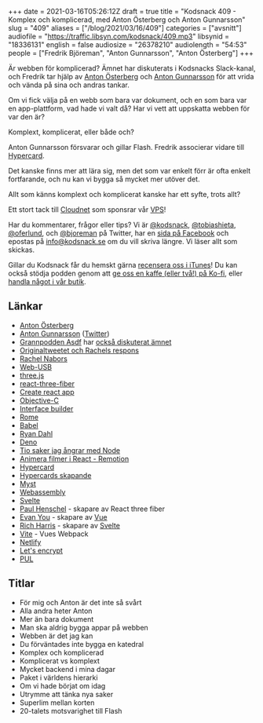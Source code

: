 +++
date = 2021-03-16T05:26:12Z
draft = true
title = "Kodsnack 409 - Komplex och komplicerad, med Anton Österberg och Anton Gunnarsson"
slug = "409"
aliases = ["/blog/2021/03/16/409"]
categories = ["avsnitt"]
audiofile = "https://traffic.libsyn.com/kodsnack/409.mp3"
libsynid = "18336131"
english = false
audiosize = "26378210"
audiolength = "54:53"
people = ["Fredrik Björeman", "Anton Gunnarsson", "Anton Österberg"]
+++

Är webben för komplicerad? Ämnet har diskuterats i Kodsnacks Slack-kanal, och Fredrik tar hjälp av [Anton Österberg](https://github.com/mantono) och [Anton Gunnarsson](https://kodsnack.se/393/) för att vrida och vända på sina och andras tankar.

Om vi fick välja på en webb som bara var dokument, och en som bara var en app-plattform, vad hade vi valt då? Har vi vett att uppskatta webben för var den är?

Komplext, komplicerat, eller både och?

Anton Gunnarsson försvarar och gillar Flash. Fredrik associerar vidare till [Hypercard](https://en.wikipedia.org/wiki/HyperCard).

Det kanske finns mer att lära sig, men det som var enkelt förr är ofta enkelt fortfarande, och nu kan vi bygga så mycket mer utöver det.

Allt som känns komplext och komplicerat kanske har ett syfte, trots allt?

Ett stort tack till [Cloudnet](http://www.cloudnet.se) som sponsrar vår [VPS](http://en.wikipedia.org/wiki/Virtual_private_server)!

Har du kommentarer, frågor eller tips? Vi är [@kodsnack](https://www.twitter.com/kodsnack), [@tobiashieta](https://www.twitter.com/tobiashieta), [@oferlund](https://www.twitter.com/oferlund), och [@bjoreman](https://www.twitter.com/bjoreman) på Twitter, har en [sida på Facebook](https://www.facebook.com/kodsnack) och epostas på [info@kodsnack.se](mailto:info@kodsnack.se) om du vill skriva längre. Vi läser allt som skickas.

Gillar du Kodsnack får du hemskt gärna [recensera oss i iTunes](http://itunes.apple.com/se/podcast/kodsnack/id561631498?l=en)! Du kan också stödja podden genom att <a href="https://ko-fi.com/kodsnack" rel="payment">ge oss en kaffe (eller två!) på Ko-fi</a>, eller [handla något i vår butik](https://shop.spreadshirt.se/kodsnack/).

## Länkar ##
* [Anton Österberg](https://github.com/mantono)
* [Anton Gunnarsson](https://antongunnarsson.com/) ([Twitter](https://twitter.com/awnton))
* [Grannpodden Asdf](https://asdf.pizza/) har [också diskuterat ämnet](https://asdf.pizza/22-likheten-mellan-webbutveckling-och-trafikregler/)
* [Originaltweetet och Rachels respons](https://twitter.com/rachelnabors/status/1355679314654744577?s=20)
* [Rachel Nabors](https://twitter.com/rachelnabors)
* [Web-USB](https://developer.mozilla.org/en-US/docs/Web/API/USB)
* [three.js](https://threejs.org/)
* [react-three-fiber](https://github.com/pmndrs/react-three-fiber)
* [Create react app](https://create-react-app.dev/)
* [Objective-C](https://en.wikipedia.org/wiki/Objective-C)
* [Interface builder](https://en.wikipedia.org/wiki/Interface_Builder)
* [Rome](https://rome.tools/)
* [Babel](https://en.wikipedia.org/wiki/Babel_%28transcompiler%29)
* [Ryan Dahl](https://en.wikipedia.org/wiki/Ryan_Dahl)
* [Deno](https://deno.land/)
* [Tio saker jag ångrar med Node](https://www.youtube.com/watch?v=M3BM9TB-8yA)
* [Animera filmer i React - Remotion](https://www.remotion.dev/)
* [Hypercard](https://en.wikipedia.org/wiki/HyperCard)
* [Hypercards skapande](https://www.youtube.com/watch?v=INdByDjhClU)
* [Myst](https://en.wikipedia.org/wiki/Myst)
* [Webassembly](https://en.wikipedia.org/wiki/WebAssembly)
* [Svelte](https://en.wikipedia.org/wiki/Svelte)
* [Paul Henschel](https://github.com/drcmda) - skapare av React three fiber
* [Evan You](https://twitter.com/youyuxi) - skapare av [Vue](https://en.wikipedia.org/wiki/Vue.js)
* [Rich Harris](https://twitter.com/rich_harris) - skapare av [Svelte](https://en.wikipedia.org/wiki/Svelte)
* [Vite](https://vitejs.dev/) - Vues Webpack
* [Netlify](https://en.wikipedia.org/wiki/Netlify)
* [Let's encrypt](https://en.wikipedia.org/wiki/Let%27s_Encrypt)
* [PUL](https://sv.wikipedia.org/wiki/Personuppgiftslagen)

## Titlar ##
* För mig och Anton är det inte så svårt
* Alla andra heter Anton
* Mer än bara dokument
* Man ska aldrig bygga appar på webben
* Webben är det jag kan
* Du förväntades inte bygga en katedral
* Komplex och komplicerad
* Komplicerat vs komplext
* Mycket backend i mina dagar
* Paket i världens hierarki
* Om vi hade börjat om idag
* Utrymme att tänka nya saker
* Superlim mellan korten
* 20-talets motsvarighet till Flash